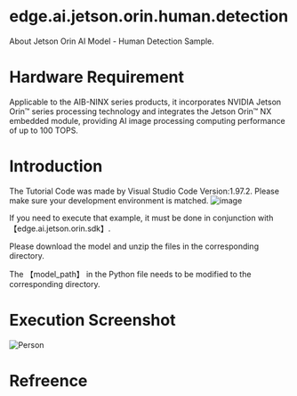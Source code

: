 # edge.ai.jetson.orin.human.detection
About Jetson Orin AI Model - Human Detection Sample.
# Hardware Requirement
Applicable to the AIB-NINX series products, it incorporates NVIDIA Jetson Orin™ series processing technology and integrates the Jetson Orin™ NX embedded module, providing AI image processing computing performance of up to 100 TOPS.
# Introduction
The Tutorial Code was made by Visual Studio Code Version:1.97.2. 
Please make sure your development environment is matched.
![image](https://github.com/user-attachments/assets/f98240ab-ebd6-4a4a-b7e1-8de8cac322de)

If you need to execute that example, it must be done in conjunction with【edge.ai.jetson.orin.sdk】.

Please download the model and unzip the files in the corresponding directory. 

The 【model_path】 in the Python file needs to be modified to the corresponding directory.

# Execution Screenshot
![Person](https://github.com/user-attachments/assets/6e26097a-942d-40f2-8153-de9aaba412e4)
# Refreence
